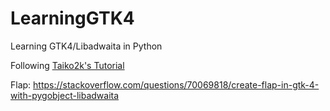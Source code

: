 # LearningGTK4
 Learning GTK4/Libadwaita in Python

 Following [Taiko2k's Tutorial](https://github.com/Taiko2k/GTK4PythonTutorial)

Flap: https://stackoverflow.com/questions/70069818/create-flap-in-gtk-4-with-pygobject-libadwaita
